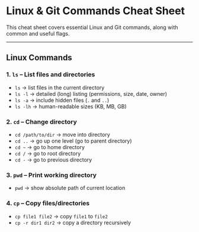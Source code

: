 # Linux & Git Commands Cheat Sheet  

This cheat sheet covers essential Linux and Git commands, along with common and useful flags.

---

## Linux Commands  

### 1. `ls` – List files and directories  
- `ls` -> list files in the current directory  
- `ls -l` -> detailed (long) listing (permissions, size, date, owner)  
- `ls -a` -> include hidden files (`.` and `..`)  
- `ls -lh` -> human-readable sizes (KB, MB, GB)  

### 2. `cd` – Change directory  
- `cd /path/to/dir` -> move into directory  
- `cd ..` -> go up one level (go to parent directory) 
- `cd ~` -> go to home directory
- `cd /` -> go to root directory
- `cd -` -> go to previous directory

### 3. `pwd` – Print working directory  
- `pwd` -> show absolute path of current location

### 4. `cp` – Copy files/directories  
- `cp file1 file2` -> copy `file1` to `file2`  
- `cp -r dir1 dir2` -> copy a directory recursively

